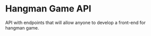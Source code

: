 # Hangman Game API

API with endpoints that will allow anyone to develop a front-end for hangman game.